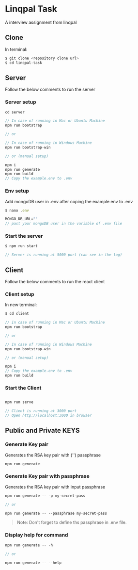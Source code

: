 # Linqpal Task
A interview assignment from linqpal
## Clone 

In terminal:   
```js   
$ git clone <repository clone url>
$ cd linqpal-task
```

## Server
Follow the below comments to run the server

### Server setup
```js   
cd server

// In case of running in Mac or Ubuntu Machine
npm run bootstrap 

// or

// In case of running in Windows Machine
npm run bootstrap-win

// or (manual setup)

npm i
npm run generate
npm run build
// Copy the example.env to .env

```
### Env setup
Add mongoDB user in .env
after coping the example.env to .env
``` js
$ nano .env 

MONGO_DB_URL=""
// past your mongoDB user in the variable of .env file
```
### Start the server

``` js
$ npm run start

// Server is running at 5000 port (can see in the log)
```
## Client
Follow the below comments to run the react client
### Client setup
In new terminal:   
```js 
$ cd client

// In case of running in Mac or Ubuntu Machine
npm run bootstrap 

// or

// In case of running in Windows Machine
npm run bootstrap-win

// or (manual setup)

npm i
// Copy the example.env to .env
npm run build

```
### Start the Client
```js   

npm run serve

// Client is running at 3000 port
// Open http://localhost:3000 in browser

```
## Public and Private KEYS
###  Generate Key pair 
Generates the RSA key pair with ('') passphrase

```js   
npm run generate
```

###  Generate Key pair with passphrase
Generates the RSA key pair with input passphrase

```js   
npm run generate -- -p my-secret-pass

// or

npm run generate -- --passphrase my-secret-pass
```
> Note: Don't forget to define ths passphrase in .env file.

###  Display help for command

```js   
npm run generate -- -h

// or

npm run generate -- --help
```

